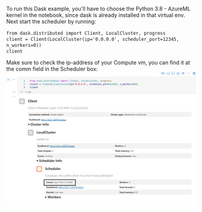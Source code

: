 To run this Dask example, you'll have to choose the Python 3.8 - AzureML kernel in the notebook, since dask is already installed in that virtual env. 
Next start the scheduler by running:
```
from dask.distributed import Client, LocalCluster, progress
client = Client(LocalCluster(ip='0.0.0.0', scheduler_port=12345, n_workers=0))
client
```

Make sure to check the ip-address of your Compute vm, you can find it at the comm field in the Scheduler box:
![Scheduler address](scheduler_address.png)

